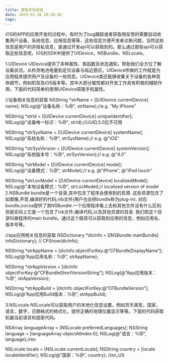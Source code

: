 ```yaml
---
title: 获取手机信息
date: 2019-03-28 18:20:16
tags:
---
```



iOS的APP的应用开发的过程中，有时为了bug跟踪或者获取用反馈的需要自动收集用户设备、系统信息、应用信息等等，这些信息方便开发者诊断问题，当然这些信息是用户的非隐私信息，是通过开发api可以获取到的。那么通过那些api可以获取这些信息呢，iOS的SDK中提供了UIDevice，NSBundle，NSLocale。

<!-- more -->

1.UIDevice
UIDevice提供了多种属性、类函数及状态通知，帮助我们全方位了解设备状况。从检测电池电量到定位设备与临近感应，UIDevice所做的工作就是为应用程序提供用户及设备的一些信息。UIDevice类还能够收集关于设备的各种具体细节，例如机型及iOS版本等。其中大部分属性都对开发工作具有积极的辅助作用。下面的代码简单的使用UIDevice获取手机属性。

//设备相关信息的获取
NSString *strName = [[UIDevice currentDevice] name];
NSLog(@”设备名称：%@”, strName);//e.g. “My iPhone”

NSString *strId = [[UIDevice currentDevice] uniqueIdentifier];  
NSLog(@"设备唯一标识：%@", strId);//UUID,5.0后不可用  

NSString *strSysName = [[UIDevice currentDevice] systemName];  
NSLog(@"系统名称：%@", strSysName);// e.g. @"iOS"  

NSString *strSysVersion = [[UIDevice currentDevice] systemVersion];  
NSLog(@"系统版本号：%@", strSysVersion);// e.g. @"4.0"  

NSString *strModel = [[UIDevice currentDevice] model];  
NSLog(@"设备模式：%@", strModel);// e.g. @"iPhone", @"iPod touch"  

NSString *strLocModel = [[UIDevice currentDevice] localizedModel];  
NSLog(@"本地设备模式：%@", strLocModel);// localized version of model  
2.NSBundle
bundle是一个目录,其中包含了程序会使用到的资源. 这些资源包含了如图像,声音,编译好的代码,nib文件(用户也会把bundle称为plug-in). 对应bundle,cocoa提供了类NSBundle.一个应用程序看上去和其他文件没有什么区别. 但是实际上它是一个包含了nib文件,编译代码,以及其他资源的目录. 我们把这个目录叫做程序的main bundle。通过这个路径可以获取到应用的信息，例如应用名、版本号等。

//app应用相关信息的获取
NSDictionary *dicInfo = [[NSBundle mainBundle] infoDictionary];
// CFShow(dicInfo);

NSString *strAppName = [dicInfo objectForKey:@”CFBundleDisplayName”];
NSLog(@”App应用名称：%@”, strAppName);

NSString *strAppVersion = [dicInfo objectForKey:@”CFBundleShortVersionString”];
NSLog(@”App应用版本：%@”, strAppVersion);

NSString *strAppBuild = [dicInfo objectForKey:@”CFBundleVersion”];
NSLog(@”App应用Build版本：%@”, strAppBuild);

3.NSLocale
NSLocale可以获取用户的本地化信息设置，例如货币类型，国家，语言，数字，日期格式的格式化，提供正确的地理位置显示等等。下面的代码获取机器当前语言和国家代码。

NSArray languageArray = [NSLocale preferredLanguages];
NSString language = [languageArray objectAtIndex:0];
NSLog(@”语言：%@”, language);//en

NSLocale locale = [NSLocale currentLocale];
NSString country = [locale localeIdentifier];
NSLog(@”国家：%@”, country); //en_US
